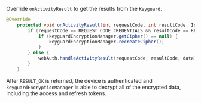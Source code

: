 Override `onActivityResult` to get the results from the `Keyguard`.

```java
@Override
    protected void onActivityResult(int requestCode, int resultCode, Intent data) {
        if (requestCode == REQUEST_CODE_CREDENTIALS && resultCode == RESULT_OK) {
            if (keyguardEncryptionManager.getCipher() == null) {
                keyguardEncryptionManager.recreateCipher();
            }
        } else {
            webAuth.handleActivityResult(requestCode, resultCode, data);
        }
    }
```

After `RESULT_OK` is returned, the device is authenticated and `keyguardEncryptionManager` is able
to decrypt all of the encrypted data, including the access and refresh tokens.
